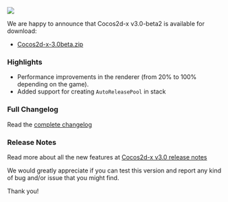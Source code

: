 
<img src="https://lh3.googleusercontent.com/-glwwzmFyUmk/UQgPnlx40uI/AAAAAAAArzg/WPRW10kkecM/s800/cocos2d-x-logo.png">

We are happy to announce that Cocos2d-x v3.0-beta2 is available for download:

* [Cocos2d-x-3.0beta.zip](http://cdn.cocos2d-x.org/cocos2d-x-3.0beta2.zip)

### Highlights

* Performance improvements in the renderer (from 20% to 100% depending on the game).
* Added support for creating `AutoReleasePool` in stack


### Full Changelog

Read the [complete changelog](https://github.com/cocos2d/cocos2d-x/blob/cocos2d-x-3.0beta2/CHANGELOG)


### Release Notes

Read more about all the new features at [Cocos2d-x v3.0 release notes](https://github.com/cocos2d/cocos2d-x/blob/develop/docs/RELEASE_NOTES.md)


We would greatly appreciate if you can test this version and report any kind of bug and/or issue that you might find.

Thank you!
